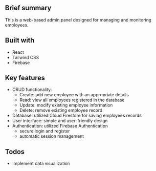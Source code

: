 ## Brief summary
This is a web-based admin panel designed for managing and monitoring employees.

## Built with
- React
- Tailwind CSS
- Firebase

## Key features
- CRUD functionality:
  - Create: add new employee with an appropriate details
  - Read: view all employees registered in the database
  - Update: modify existing employee information 
  - Delete: remove existing employee record
- Database: utilized Cloud Firestore for saving employees records
- User interface: simple and user-friendly design
- Authentication: utilized Firebase Authentication
  - secure login and register
  - automatic session management
 
## Todos
- Implement data visualization
